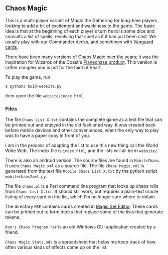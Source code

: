 ## Chaos Magic

This is a multi-player variant of Magic the Gathering for long-time players looking to add a bit of excitement and wackiness to the game. The basic idea is that at the beginning of each player's turn he rolls some dice and consults a list of spells, resolving that spell as if it had just been cast. We usually play with our Commander decks, and sometimes with <a href="https://magic.wizards.com/en/vanguard">Vanguard cards</a>.

There have been many versions of Chaos Magic over the years; it was the inspiration for Wizards of the Coast's <a href="https://en.wikipedia.org/wiki/Planechase">Planechase product</a>. This version is rather complex and is not for the faint of heart.

To play the game, run

`$ python3 buid-website.py`

then open the file `website/index.html`.

### Files

The file `Chaos List X.txt` contains the complete game as a text file that can be printed out and enjoyed in the old fashioned way. It was created back before mobile devices and other conveniences, when the only way to play was to have a paper copy in front of you.

I am in the process of adapting the list to use this new thing call the World Wide Web. The index file is `index.html`, and the lists will all be in `website/`.

There is also an android version. The source files are found in `MobileChaos`. It uses `Chaos Magic.xml` as a source file. The file `Chaos Magic.xml` is generated from the text file `Mobile Chaos List X.txt` by the python script `mobilechaos2xml.py`.

The file `chaos.pl` is a Perl command line program that looks up chaos rolls from `Chaos List X.txt`. It should still work, but requires a plain-text oracle listing of every card on the list, which I'm no longer sure where to obtain.

The directory `MSE` contains cards created in [Magic Set Editor](http://magicseteditor.sourceforge.net). These cards can be printed out to form decks that replace some of the lists that generate tokens.

`Ron's Chaos Program.rar` is an old Windows GUI application created by a friend.

`Chaos Magic Stats.ods` is a spreadsheet that helps me keep track of how often various kinds of effects come up on the list.